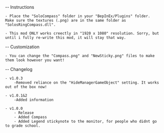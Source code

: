   -- Instructions

	- Place the "SoloCompass" folder in your "BepInEx/Plugins" folder. Make sure the textures (.png) are in the same folder as "SolosRingCompass.dll".

	- This mod ONLY works creectly in "1920 x 1080" resolution. Sorry, but until i fully re-write this mod, it will stay that way.

  -- Customization

	- You can change the "Compass.png" and "NewSticky.png" files to make them look however you want!

  -- Changelog

	- v1.0.3
		-Removed reliance on the "HideManagerGameObject" setting. It works out of the box now!

	- v1.0.1&2
		-Added information

	- v1.0.0
		- Release
		- Added Compass
		- Added Legend stickynote to the monitor, for people who didnt go to grade school.